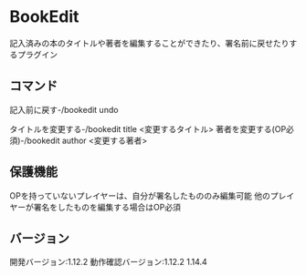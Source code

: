# BookEdit
記入済みの本のタイトルや著者を編集することができたり、署名前に戻せたりするプラグイン

<h2>コマンド</h2>
記入前に戻す-/bookedit undo<p>
タイトルを変更する-/bookedit title <変更するタイトル>
著者を変更する(OP必須)-/bookedit author <変更する著者>

<h2>保護機能</h2>
OPを持っていないプレイヤーは、自分が署名したもののみ編集可能
他のプレイヤーが署名をしたものを編集する場合はOP必須

<h2>バージョン</h2>
開発バージョン:1.12.2
動作確認バージョン:1.12.2 1.14.4
